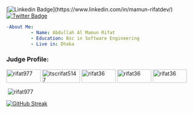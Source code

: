 [![Linkedin Badge](https://img.shields.io/badge/-rifat977-blue?style=social&logo=Linkedin&logoColor=blue&link=[[https://www.linkedin.com/in/r_fat36/](https://www.linkedin.com/in/mamun-rifatdev/)](https://www.linkedin.com/in/mamun-rifatdev/))](https://www.linkedin.com/in/mamun-rifatdev/) [![Twitter Badge](http://img.shields.io/badge/-@r_fat36-1ca0f1?style=social&logo=twitter&logoColor=blue&link=https://twitter.com/r_fat36)](https://twitter.com/r_fat36)
```yaml
-About Me:
         - Name: Abdullah Al Mamun Rifat
         - Education: Bsc in Software Engineering
         - Live in: Dhaka

```

<h3 align="left">Judge Profile:</h3>
<p align="left">
<a href="https://codeforces.com/profile/Rifat977" target="blank"><img align="center" src="https://img.shields.io/badge/Codeforces-445f9d?style=for-the-badge&logo=Codeforces&logoColor=white" alt="rifat977" height="35" width="90" /></a> <a href="https://www.hackerrank.com/itscrifat5147" target="blank"><img align="center" src="https://img.shields.io/badge/-Hackerrank-2EC866?style=for-the-badge&logo=HackerRank&logoColor=white" alt="itscrifat5147" height="35" width="100" /></a> <a href="https://www.codechef.com/users/rifat977" target="blank"><img align="center" src="https://img.shields.io/badge/Codechef-%23B92B27.svg?&style=for-the-badge&logo=Codechef&logoColor=white" alt="rifat36" height="35" width="90" /></a> <a href="https://leetcode.com/rifat36/" target="blank"><img align="center" src="https://img.shields.io/badge/-LeetCode-FFA116?style=for-the-badge&logo=LeetCode&logoColor=black" alt="rifat36" height="35" width="90" /></a> <a href="https://www.beecrowd.com.br/judge/en/profile/296438" target="blank"><img align="center" src="https://img.shields.io/badge/-Beecrowd-000000?style=for-the-badge&logo=Deliveroo&logoColor=white" alt="rifat36" height="35" width="90" /></a>

</p>

<!-- <h3 align="left">Languages and Tools:</h3>
<p align="left"> <a href="https://www.w3schools.com/cpp/" target="_blank" rel="noreferrer"> <img src="https://raw.githubusercontent.com/devicons/devicon/master/icons/cplusplus/cplusplus-original.svg" alt="cplusplus" width="40" height="40"/> </a> <a href="https://developer.mozilla.org/en-US/docs/Web/JavaScript" target="_blank" rel="noreferrer"> <img src="https://raw.githubusercontent.com/devicons/devicon/master/icons/javascript/javascript-original.svg" alt="javascript" width="40" height="40"/> </a>   <a href="https://www.php.net" target="_blank" rel="noreferrer"> <img src="https://raw.githubusercontent.com/devicons/devicon/master/icons/php/php-original.svg" alt="php" width="40" height="40"/> </a> <a href="https://www.python.org" target="_blank" rel="noreferrer"> <img src="https://raw.githubusercontent.com/devicons/devicon/master/icons/python/python-original.svg" alt="python" width="40" height="40"/> </a> 
 </br></br>
<img src="https://img.shields.io/badge/Laravel-FF2D20?style=for-the-badge&logo=laravel&logoColor=white" alt="cpp" width="90" height="40"/>
<img src="https://img.shields.io/badge/Vue.js-35495E?style=for-the-badge&logo=vuedotjs&logoColor=4FC08D" alt="cpp" width="90" height="40"/>
<img src="https://img.shields.io/badge/Tailwind_CSS-38B2AC?style=for-the-badge&logo=tailwind-css&logoColor=white" alt="cpp" width="98" height="40"/>
<img src="https://img.shields.io/badge/Bootstrap-563D7C?style=for-the-badge&logo=bootstrap&logoColor=white" alt="cpp" width="90" height="40"/> 
</br></br>
<img src="https://img.shields.io/badge/Heroku-430098?style=for-the-badge&logo=heroku&logoColor=white" alt="cpp" width="95" height="40"/>
</br></br>
<img src="https://img.shields.io/badge/Ubuntu-E95420?style=for-the-badge&logo=ubuntu&logoColor=white" alt="cpp" width="98" height="40"/>
<img src="https://img.shields.io/badge/Windows-0078D6?style=for-the-badge&logo=windows&logoColor=white" alt="cpp" width="98" height="40"/>
<img src="https://img.shields.io/badge/Arch_Linux-1793D1?style=for-the-badge&logo=arch-linux&logoColor=white" alt="cpp" width="99" height="40"/>
 -->
</p>

&nbsp;<img align="center" src="https://github-readme-stats.vercel.app/api?username=rifat977&show_icons=true&locale=en&theme=vue-dark&background=000000" alt="rifat977" />



[![GitHub Streak](http://github-readme-streak-stats.herokuapp.com?user=rifat977&theme=vue-dark)](https://git.io/streak-stats)


